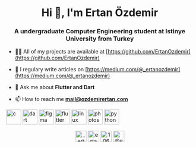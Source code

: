 <h1 align="center">Hi 👋, I'm Ertan Özdemir</h1>
<h3 align="center">A undergraduate Computer Engineering student at Istinye University from Turkey</h3>

- 👨‍💻 All of my projects are available at [https://github.com/ErtanOzdemir](https://github.com/ErtanOzdemir)

- 📝 I regulary write articles on [https://medium.com/@_ertanozdemir](https://medium.com/@_ertanozdemir)

- 💬 Ask me about **Flutter and Dart**

- 📫 How to reach me **mail@ozdemirertan.com**


<p align="left"><img src="https://devicons.github.io/devicon/devicon.git/icons/c/c-original.svg" alt="c" width="40" height="40"/> <img src="https://www.vectorlogo.zone/logos/dartlang/dartlang-icon.svg" alt="dart" width="40" height="40"/> <img src="https://www.vectorlogo.zone/logos/figma/figma-icon.svg" alt="figma" width="40" height="40"/> <img src="https://www.vectorlogo.zone/logos/flutterio/flutterio-icon.svg" alt="flutter" width="40" height="40"/> <img src="https://devicons.github.io/devicon/devicon.git/icons/linux/linux-original.svg" alt="linux" width="40" height="40"/> <img src="https://devicons.github.io/devicon/devicon.git/icons/photoshop/photoshop-plain.svg" alt="photoshop" width="40" height="40"/> <img src="https://devicons.github.io/devicon/devicon.git/icons/python/python-original.svg" alt="python" width="40" height="40"/></p><p align="center">
<a href="https://twitter.com/_ertanozdemir" target="blank"><img align="center" src="https://cdn.jsdelivr.net/npm/simple-icons@3.0.1/icons/twitter.svg" alt="_ertanozdemir" height="30" width="30" /></a>
<a href="https://linkedin.com/in/ertanozdemir" target="blank"><img align="center" src="https://cdn.jsdelivr.net/npm/simple-icons@3.0.1/icons/linkedin.svg" alt="ertanozdemir" height="30" width="30" /></a>
<a href="https://stackoverflow.com/users/10691010" target="blank"><img align="center" src="https://cdn.jsdelivr.net/npm/simple-icons@3.0.1/icons/stackoverflow.svg" alt="10691010" height="30" width="30" /></a>
<a href="https://medium.com/@ertanozdemir" target="blank"><img align="center" src="https://cdn.jsdelivr.net/npm/simple-icons@3.0.1/icons/medium.svg" alt="@ertanozdemir" height="30" width="30" /></a>
</p>
